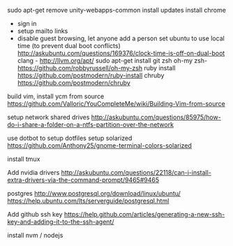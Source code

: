 sudo apt-get remove unity-webapps-common
install updates
install chrome
- sign in
- setup mailto links
- disable guest browsing, let anyone add a person
set ubuntu to use local time (to prevent dual boot conflicts) http://askubuntu.com/questions/169376/clock-time-is-off-on-dual-boot
clang - http://llvm.org/apt/
sudo apt-get install git zsh
oh-my zsh- https://github.com/robbyrussell/oh-my-zsh
ruby install https://github.com/postmodern/ruby-install
chruby https://github.com/postmodern/chruby

build vim, install ycm from source
https://github.com/Valloric/YouCompleteMe/wiki/Building-Vim-from-source

setup network shared drives
http://askubuntu.com/questions/85975/how-do-i-share-a-folder-on-a-ntfs-partition-over-the-network

use dotbot to setup dotfiles
setup solarized
https://github.com/Anthony25/gnome-terminal-colors-solarized

install tmux

Add nvidia drivers
http://askubuntu.com/questions/22118/can-i-install-extra-drivers-via-the-command-prompt/9465#9465

postgres
http://www.postgresql.org/download/linux/ubuntu/
https://help.ubuntu.com/lts/serverguide/postgresql.html

Add github ssh key
https://help.github.com/articles/generating-a-new-ssh-key-and-adding-it-to-the-ssh-agent/

install nvm / nodejs 
